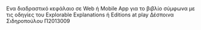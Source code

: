 Ενα διαδραστικό κεφάλαιο σε Web ή Mobile App για το βιβλίο σύμφωνα με τις οδηγίες του Explorable Explanations ή Editions at play
Δέσποινα Σιδηροπούλου Π2013009
